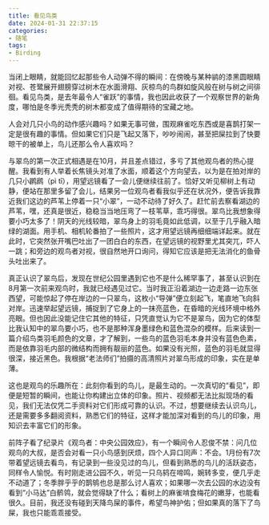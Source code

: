 ```yaml
---
title: 看见鸟类
date: 2024-01-31 22:37:15
categories:
- 随笔
tags:
- Birding
---
```


当闭上眼睛，就能回忆起那些令人动弹不得的瞬间：在傍晚与某种鹟的漆黑圆眼睛对视、苍鹭展开翅膀穿过树木在水面滑翔、灰椋鸟的鸟群如旋风般在树与树之间徘徊。看见鸟类，是去年最令人“雀跃”的事情，我也因此收获了一个观察世界的新角度，哪怕是冬季光秃秃的树木都变成了值得期待的宝藏之地。

人会对几只小鸟的动作感兴趣吗？如果无事可做，围观麻雀吃东西或是喜鹊打架一定是很有趣的事情。但如果它们只是飞起又落下，吵吵闹闹，甚至把屎拉到了快要晾干的被单上，鸟儿还那么令人喜欢吗？

与翠鸟的第一次正式相遇是在10月，并且差点错过，多亏了其他观鸟者的热心提醒。我看到有人举着长焦镜头对准了水面，顺着这个方向望去，以为是在拍对岸的几只小䴙䴘（pì tī），用望远镜看了一会儿便继续往前了。恰好又听见柳树上有动静，便站在那里多留了会儿，结果另一位观鸟者看我似乎还在状况外，便告诉我靠近我们这边的芦苇上停着一只“小翠”，一动不动待了好久了。赶忙前去察看湖边的芦苇，嘿，还真是很近，稳稳当当地压弯了一枝苇草，乖巧得很。翠鸟比我想象得要小巧太多了！阴天的光线较暗，翠鸟身上的羽毛竟如此低调，以至于几乎融入暗绿的湖面。用手机、相机轮番拍了一些照片，这才用望远镜再细细端详起来。就在此时，它突然张开嘴巴吐出了一团白白的东西，在望远镜的视野里尤其突兀，吓人一跳；和旁边的观鸟者对视，很自然地开口询问，得知它应该是把无法消化的鱼骨头吐出来了。

真正认识了翠鸟后，发现在世纪公园里遇到它也不是什么稀罕事了，甚至认识到在8月第一次前来观鸟时，我就已经遇见过它。当时我正沿着湖边一边走路一边东张西望，可能惊起了停在岸边的一只翠鸟，这枚小“导弹”便立刻起飞，笔直地飞向斜对岸。迅速举起望远镜，捕捉到了它身上的一抹亮蓝色，在昏暗的光线环境中格外亮眼。但也因此没能记住它其他的特征，只凭直觉认为它不是翠鸟，因为它的体型比我认知中的翠鸟要小巧，也不是那种浑身墨绿色和蓝色混杂的模样。后来读到一篇介绍鸟类羽毛颜色的文章，才了解到，一些鸟的蓝色羽毛本身并没有蓝色色素，而是依靠羽毛内部的微结构而拥有靓丽的蓝色。如果没有光照，蓝色的羽毛就显得很深，接近黑色。我根据“老法师们”拍摄的高清照片对翠鸟形成的印象，实在是单薄。

这也是观鸟的乐趣所在：此刻你看到的鸟儿，是最生动的。一次真切的“看见”，即便是短暂的瞬间，也能让你构建出立体的印象。照片、视频都无法比拟现场的看见，我们无法仅凭二手资料对它们形成可靠的认识。不过，想要继续去认识鸟儿，还是需要多多翻阅资料，熟悉它们的特征，这样才能加深对看到的鸟儿的印象，用知识去丰富它们的形象。

前阵子看了纪录片《观鸟者：中央公园效应》，有一个瞬间令人忍俊不禁：问几位观鸟的大叔，是否会对看一只小鸟感到厌烦，四个人异口同声：不会。1月份有7次带着望远镜去看鸟，有记录到一些没见过的鸟儿，但看到熟悉的鸟儿的活跃姿态，同样令人愉悦。有时刚走进公园不久，听见一只乌鸫在啼鸣，婉转多变，便几乎走不动道了；冬季胖乎乎的鹊鸲也总是那么讨人喜欢；如果哪一次去公园的水边没有看到“小马达”白鹡鸰，就会觉得缺了什么；看树上的麻雀啃食梅花的嫩芽，也能看很久。目前，我还没有碰到天降鸟屎的事件，希望鸟神护佑；但如果真的落下了鸟屎，我也只能乖乖接受。
